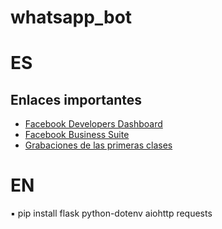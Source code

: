 # whatsapp_bot

# ES

## Enlaces importantes

- [Facebook Developers Dashboard](https://developers.facebook.com/)
- [Facebook Business Suite](https://business.facebook.com/)
- [Grabaciones de las primeras clases](https://drive.google.com/drive/folders/1SWC4C9NF5hVBDbJ3GA3I100F23epVw6d)

# EN

▪ pip install flask python-dotenv aiohttp requests
